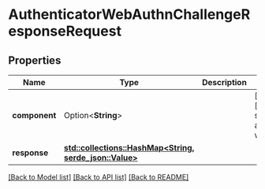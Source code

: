 # AuthenticatorWebAuthnChallengeResponseRequest

## Properties

Name | Type | Description | Notes
------------ | ------------- | ------------- | -------------
**component** | Option<**String**> |  | [optional][default to ak-stage-authenticator-webauthn]
**response** | [**std::collections::HashMap<String, serde_json::Value>**](serde_json::Value.md) |  | 

[[Back to Model list]](../README.md#documentation-for-models) [[Back to API list]](../README.md#documentation-for-api-endpoints) [[Back to README]](../README.md)


